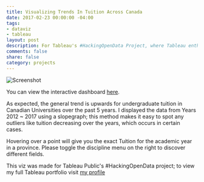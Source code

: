 ```yaml
---
title: Visualizing Trends In Tuition Across Canada
date: 2017-02-23 00:00:00 -04:00
tags:
- dataviz
- tableau
layout: post
description: For Tableau's #HackingOpenData Project, where Tableau enthusiasts were challenged to make good with data viz by "hacking" open data and collaboratively visualizing the stories within it.
comments: false
share: false
category: projects
---
```


![Screenshot](http://www.justinsjlee.com/costofstudying1.png "Cost of Studying 1 PNG")

You can view the interactive dashboard [here](https://public.tableau.com/profile/justin.sj.lee#!/vizhome/TuitionCostsRisingAcrossCanada/Main).

As expected, the general trend is upwards for undergraduate tuition in Canadian Universities over the past 5 years. I displayed the data from Years 2012 ~ 2017 using a slopegraph; this method makes it easy to spot any outliers like tuition decreasing over the years, which occurs in certain cases. 

Hovering over a point will give you the exact Tuition for the academic year in a province. Please toggle the discipline menu on the right to discover different fields.

This viz was made for Tableau Public's #HackingOpenData project; to view my full Tableau portfolio visit [my profile](https://public.tableau.com/profile/justin.sj.lee#!/)
